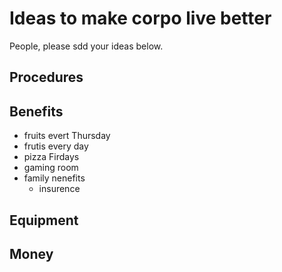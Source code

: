 # Ideas to make corpo live better

People, please sdd your ideas below.

## Procedures

## Benefits

- fruits evert Thursday
- frutis every day
- pizza Firdays
- gaming room
- family nenefits
    - insurence

## Equipment

## Money